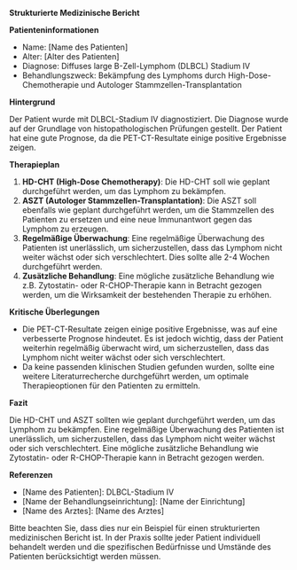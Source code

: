 **Strukturierte Medizinische Bericht**

**Patienteninformationen**

* Name: [Name des Patienten]
* Alter: [Alter des Patienten]
* Diagnose: Diffuses large B-Zell-Lymphom (DLBCL) Stadium IV
* Behandlungszweck: Bekämpfung des Lymphoms durch High-Dose-Chemotherapie und Autologer Stammzellen-Transplantation

**Hintergrund**

Der Patient wurde mit DLBCL-Stadium IV diagnostiziert. Die Diagnose wurde auf der Grundlage von histopathologischen Prüfungen gestellt. Der Patient hat eine gute Prognose, da die PET-CT-Resultate einige positive Ergebnisse zeigen.

**Therapieplan**

1. **HD-CHT (High-Dose Chemotherapy)**: Die HD-CHT soll wie geplant durchgeführt werden, um das Lymphom zu bekämpfen.
2. **ASZT (Autologer Stammzellen-Transplantation)**: Die ASZT soll ebenfalls wie geplant durchgeführt werden, um die Stammzellen des Patienten zu ersetzen und eine neue Immunantwort gegen das Lymphom zu erzeugen.
3. **Regelmäßige Überwachung**: Eine regelmäßige Überwachung des Patienten ist unerlässlich, um sicherzustellen, dass das Lymphom nicht weiter wächst oder sich verschlechtert. Dies sollte alle 2-4 Wochen durchgeführt werden.
4. **Zusätzliche Behandlung**: Eine mögliche zusätzliche Behandlung wie z.B. Zytostatin- oder R-CHOP-Therapie kann in Betracht gezogen werden, um die Wirksamkeit der bestehenden Therapie zu erhöhen.

**Kritische Überlegungen**

* Die PET-CT-Resultate zeigen einige positive Ergebnisse, was auf eine verbesserte Prognose hindeutet. Es ist jedoch wichtig, dass der Patient weiterhin regelmäßig überwacht wird, um sicherzustellen, dass das Lymphom nicht weiter wächst oder sich verschlechtert.
* Da keine passenden klinischen Studien gefunden wurden, sollte eine weitere Literaturrecherche durchgeführt werden, um optimale Therapieoptionen für den Patienten zu ermitteln.

**Fazit**

Die HD-CHT und ASZT sollten wie geplant durchgeführt werden, um das Lymphom zu bekämpfen. Eine regelmäßige Überwachung des Patienten ist unerlässlich, um sicherzustellen, dass das Lymphom nicht weiter wächst oder sich verschlechtert. Eine mögliche zusätzliche Behandlung wie Zytostatin- oder R-CHOP-Therapie kann in Betracht gezogen werden.

**Referenzen**

* [Name des Patienten]: DLBCL-Stadium IV
* [Name der Behandlungseinrichtung]: [Name der Einrichtung]
* [Name des Arztes]: [Name des Arztes]

Bitte beachten Sie, dass dies nur ein Beispiel für einen strukturierten medizinischen Bericht ist. In der Praxis sollte jeder Patient individuell behandelt werden und die spezifischen Bedürfnisse und Umstände des Patienten berücksichtigt werden müssen.